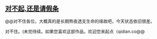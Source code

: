 ## [对不起,还是请假条](https://www.xxbiquge.com/11_11207/9120646.html)
﻿@@对不住各位，大概真的是长期熬夜透支生命的缘故吧，今天状态依旧很差。

  对不住。(未完待续。如果您喜欢这部作品，欢迎您来起点（qidian.co@@
